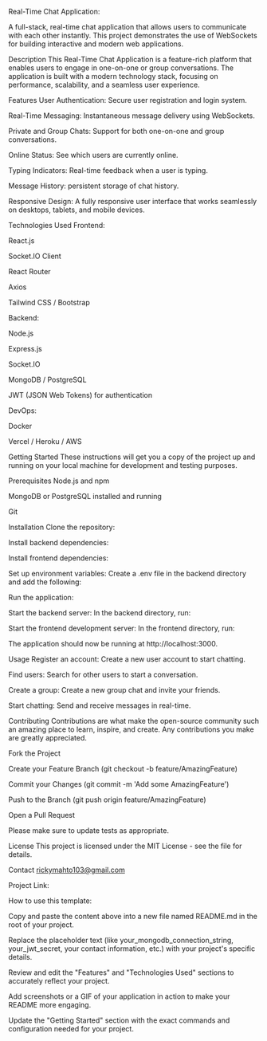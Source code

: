 Real-Time Chat Application:

A full-stack, real-time chat application that allows users to communicate with each other instantly. This project demonstrates the use of WebSockets for building interactive and modern web applications.

Description
This Real-Time Chat Application is a feature-rich platform that enables users to engage in one-on-one or group conversations. The application is built with a modern technology stack, focusing on performance, scalability, and a seamless user experience.

Features
User Authentication: Secure user registration and login system.

Real-Time Messaging: Instantaneous message delivery using WebSockets.

Private and Group Chats: Support for both one-on-one and group conversations.

Online Status: See which users are currently online.

Typing Indicators: Real-time feedback when a user is typing.

Message History: persistent storage of chat history.

Responsive Design: A fully responsive user interface that works seamlessly on desktops, tablets, and mobile devices.

Technologies Used
Frontend:

React.js

Socket.IO Client

React Router

Axios

Tailwind CSS / Bootstrap

Backend:

Node.js

Express.js

Socket.IO

MongoDB / PostgreSQL

JWT (JSON Web Tokens) for authentication

DevOps:

Docker

Vercel / Heroku / AWS

Getting Started
These instructions will get you a copy of the project up and running on your local machine for development and testing purposes.

Prerequisites
Node.js and npm

MongoDB or PostgreSQL installed and running

Git

Installation
Clone the repository:

Install backend dependencies:

Install frontend dependencies:

Set up environment variables: Create a .env file in the backend directory and add the following:

Run the application:

Start the backend server: In the backend directory, run:

Start the frontend development server: In the frontend directory, run:

The application should now be running at http://localhost:3000.

Usage
Register an account: Create a new user account to start chatting.

Find users: Search for other users to start a conversation.

Create a group: Create a new group chat and invite your friends.

Start chatting: Send and receive messages in real-time.

Contributing
Contributions are what make the open-source community such an amazing place to learn, inspire, and create. Any contributions you make are greatly appreciated.

Fork the Project

Create your Feature Branch (git checkout -b feature/AmazingFeature)

Commit your Changes (git commit -m 'Add some AmazingFeature')

Push to the Branch (git push origin feature/AmazingFeature)

Open a Pull Request

Please make sure to update tests as appropriate.

License
This project is licensed under the MIT License - see the file for details.

Contact
rickymahto103@gmail.com

Project Link:

How to use this template:

Copy and paste the content above into a new file named README.md in the root of your project.

Replace the placeholder text (like your_mongodb_connection_string, your_jwt_secret, your contact information, etc.) with your project's specific details.

Review and edit the "Features" and "Technologies Used" sections to accurately reflect your project.

Add screenshots or a GIF of your application in action to make your README more engaging.

Update the "Getting Started" section with the exact commands and configuration needed for your project.
